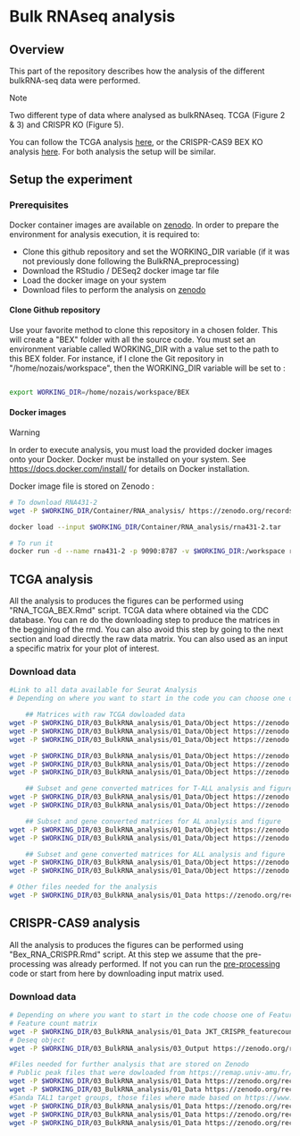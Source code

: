 # Bulk RNAseq analysis

## Overview

This part of the repository describes how the analysis of the different bulkRNA-seq data were performed.

> [!NOTE]  
> Two different type of data where analysed as bulkRNAseq. TCGA (Figure 2 & 3) and CRISPR KO (Figure 5). 

You can follow the TCGA analysis [here](#tcga-analysis), or the CRISPR-CAS9 BEX KO analysis [here](#crispr-CAS9-analysis).
For both analysis the setup will be similar.

## Setup the experiment
### Prerequisites

Docker container images are available on [zenodo](https://doi.org/10.5281/zenodo.14044880).
In order to prepare the environment for analysis execution, it is required to:
- Clone this github repository and set the WORKING_DIR variable (if it was not previously done following the BulkRNA_preprocessing)
- Download the RStudio / DESeq2 docker image tar file
- Load the docker image on your system
- Download files to perform the analysis on [zenodo](https://doi.org/10.5281/zenodo.14044880)
 
#### Clone Github repository

Use your favorite method to clone this repository in a chosen folder. This will create a "BEX" folder with all the source code.
You must set an environment variable called WORKING_DIR with a value set to the path to this BEX folder. For instance, if I clone the Git repository in "/home/nozais/workspace", then the WORKING_DIR variable will be set to :

```bash

export WORKING_DIR=/home/nozais/workspace/BEX

```

#### Docker images

> [!WARNING] 
> In order to execute analysis, you must load the provided docker images onto your Docker. Docker must be installed on your system. See https://docs.docker.com/install/ for details on Docker installation.

Docker image file is stored on Zenodo :

```bash
# To download RNA431-2
wget -P $WORKING_DIR/Container/RNA_analysis/ https://zenodo.org/records/14044880/files/rna431-2.tar

docker load --input $WORKING_DIR/Container/RNA_analysis/rna431-2.tar

# To run it
docker run -d --name rna431-2 -p 9090:8787 -v $WORKING_DIR:/workspace rna431-2
```

## TCGA analysis

All the analysis to produces the figures can be performed using "RNA_TCGA_BEX.Rmd" script.
TCGA data where obtained via the CDC database. You can re do the downloading step to produce the matrices in the beggining of the rmd.
You can also avoid this step by going to the next section and load directly the raw data matrix.
You can also used as an input a specific matrix for your plot of interest.

### Download data

```bash
#Link to all data available for Seurat Analysis
# Depending on where you want to start in the code you can choose one of those matrices.

	## Matrices with raw TCGA dowloaded data
wget -P $WORKING_DIR/03_BulkRNA_analysis/01_Data/Object https://zenodo.org/records/14044880/files/RNA_matrix_TARGET_AML.rds # For AML RNA matrix 
wget -P $WORKING_DIR/03_BulkRNA_analysis/01_Data/Object https://zenodo.org/records/14044880/files/RNA_matrix_TARGET_P2.rds  # For P2 RNA matrix 
wget -P $WORKING_DIR/03_BulkRNA_analysis/01_Data/Object https://zenodo.org/records/14044880/files/RNA_matrix_TARGET_P3.rds  # For P3 RNA matrix 

wget -P $WORKING_DIR/03_BulkRNA_analysis/01_Data/Object https://zenodo.org/records/14044880/files/clinial_matrix_TARGET_AML.rds # For AML clinical matrix 
wget -P $WORKING_DIR/03_BulkRNA_analysis/01_Data/Object https://zenodo.org/records/14044880/files/clinial_matrix_TARGET_P2.rds # For P2 clinical matrix 
wget -P $WORKING_DIR/03_BulkRNA_analysis/01_Data/Object https://zenodo.org/records/14044880/files/clinial_matrix_TARGET_P3.rds For P3 clinical matrix 

	## Subset and gene converted matrices for T-ALL analysis and figure
wget -P $WORKING_DIR/03_BulkRNA_analysis/01_Data/Object https://zenodo.org/records/14044880/files/RNA_matrix_TARGET_TALL_convert.rds # For T-ALL RNA matrix 
wget -P $WORKING_DIR/03_BulkRNA_analysis/01_Data/Object https://zenodo.org/records/14044880/files/Clinical_matrix_TARGET_TALL_convert.rds # For T-ALL clinical matrix 

	## Subset and gene converted matrices for AL analysis and figure
wget -P $WORKING_DIR/03_BulkRNA_analysis/01_Data/Object https://zenodo.org/records/14044880/files/clinical_matrix_TARGET_AL.rds # For Acute Leuk clinical matrix 
wget -P $WORKING_DIR/03_BulkRNA_analysis/01_Data/Object https://zenodo.org/records/14044880/files/RNA_matrix_TARGET_AL_convert.rds # For Acute Leuk rna matrix 

	## Subset and gene converted matrices for ALL analysis and figure
wget -P $WORKING_DIR/03_BulkRNA_analysis/01_Data/Object https://zenodo.org/records/14044880/files/clinical_matrix_TARGET_ALL_convert.rds # For ALL clinical matrix 
wget -P $WORKING_DIR/03_BulkRNA_analysis/01_Data/Object https://zenodo.org/records/14044880/files/RNA_matrix_TARGET_ALL_convert.rds# For ALL RNA matrix 

# Other files needed for the analysis 
wget -P $WORKING_DIR/03_BulkRNA_analysis/01_Data https://zenodo.org/records/14044880/files/gencode.v36.annotation.gtf

```

## CRISPR-CAS9 analysis

All the analysis to produces the figures can be performed using "Bex_RNA_CRISPR.Rmd" script.
At this step we assume that the pre-processing was already performed. If not you can run the [pre-processing](01_BulkRNA_preprocessing/) code or start from here by downloading input matrix used.

### Download data

```bash
# Depending on where you want to start in the code choose one of Feature count matrix or Deseq object
# Feature count matrix
wget -P $WORKING_DIR/03_BulkRNA_analysis/01_Data JKT_CRISPR_featurecounts.txt
# Deseq object 
wget -P $WORKING_DIR/03_BulkRNA_analysis/03_Output https://zenodo.org/records/14044880/files/dds_CRISPR.rds

#Files needed for further analysis that are stored on Zenodo
# Public peak files that were dowloaded from https://remap.univ-amu.fr/target_page/TAL1:9606
wget -P $WORKING_DIR/03_BulkRNA_analysis/01_Data https://zenodo.org/records/14044880/files/GSE25000.bed #GSE25000
wget -P $WORKING_DIR/03_BulkRNA_analysis/01_Data https://zenodo.org/records/14044880/files/GSE29180.bed #GSE29180
#Sanda TAL1 target groups, those files where made based on https://www.ncbi.nlm.nih.gov/pmc/articles/PMC11063860/
wget -P $WORKING_DIR/03_BulkRNA_analysis/01_Data https://zenodo.org/records/14044880/files/SANDA_GR_A.txt #SandaA
wget -P $WORKING_DIR/03_BulkRNA_analysis/01_Data https://zenodo.org/records/14044880/files/SANDA_GR_B.txt #SandaB
wget -P $WORKING_DIR/03_BulkRNA_analysis/01_Data https://zenodo.org/records/14044880/files/SANDA_GR_C.txt #SandaC
```


